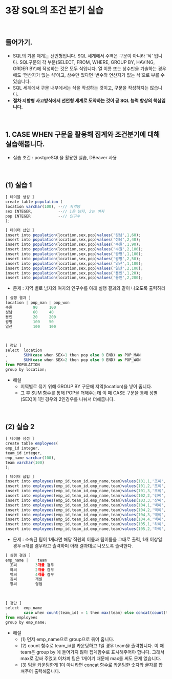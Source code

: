 # 3장 SQL의 조건 분기 실습

<br/>

## 들어가기.

- SQL의 기본 체계는 선언형입니다. SQL 세계에서 주역은 구문이 아니라 ‘식’ 입니다. SQL구문의 각 부분(SELECT, FROM, WHERE, GROUP BY, HAVING, ORDER BY)에 작성하는 것은 모두 식입니다. 열 이름 또는 상수만을 기술하는 경우에도 ‘연산자가 없는 식’이고, 상수만 있다면 ‘변수와 연산자가 없는 식’으로 부를 수 있습니다.
- SQL 세계에서 구문 내부에서는 식을 작성하는 것이고, 구문을 작성하지는 않습니다.
- **절차 지향형 사고방식에서 선언형 세계로 도약하는 것이 곧 SQL 능력 향상의 핵심입니다.**

<br/>

## 1. CASE WHEN 구문을 활용해 집계와 조건분기에 대해 실습해봅니다.

- 실습 조건 : postgreSQL을 활용한 실습, DBeaver 사용

<br/>

## (1) 실습 1

```jsx
[ 테이블 생성 ]
create table population (
location varchar(100), --// 지역명
sex INTEGER,           --// 1은 남자, 2는 여자
pop INTEGER            --// 인구수
);

[ 데이터 삽입 ]
insert into population(location,sex,pop)values('성남',1,60);
insert into population(location,sex,pop)values('성남',2,40);
insert into population(location,sex,pop)values('수원',1,90);
insert into population(location,sex,pop)values('수원',2,100);
insert into population(location,sex,pop)values('광명',1,100);
insert into population(location,sex,pop)values('광명',2,50);
insert into population(location,sex,pop)values('일산',1,100);
insert into population(location,sex,pop)values('일산',2,100);
insert into population(location,sex,pop)values('용인',1,20);
insert into population(location,sex,pop)values('용인',2,200);
```

- 문제 : 지역 별로 남자와 여자의 인구수를 아래 실행 결과와 같이 나오도록 출력하라

```jsx
[ 실행 결과 ]
location | pop_man | pop_won
수원	       90	  100
성남	       60	  40
용인	       20	  200
광명	       100	  50
일산	       100	  100
```

<br/>

```jsx
[ 정답 ]
select  location
,       SUM(case when SEX=1 then pop else 0 END) as POP_MAN
,       SUM(case when SEX=2 then pop else 0 END) as POP_WON
from POPULATION
group by location;
```

- 해설
    - 지역별로 묶기 위해 GROUP BY 구문에 지역(location)을 넣어 줍니다.
    - 그 후 SUM 함수를 통해 POP을 더해주는데 이 때 CASE 구문을 통해 성별(SEX)이 1인 경우와 2인경우를 나눠서 더해줍니다.
    
<br/>

## (2) 실습 2

```jsx
[ 테이블 생성 ]
create table employees(
emp_id integer,
team_id integer,
emp_name varchar(100),
team varchar(100)
);

[ 데이터 삽입 ]
insert into employees(emp_id,team_id,emp_name,team)values(101,1,'조씨','상품기획팀');
insert into employees(emp_id,team_id,emp_name,team)values(101,2,'조씨','개발');
insert into employees(emp_id,team_id,emp_name,team)values(101,3,'조씨','영업');
insert into employees(emp_id,team_id,emp_name,team)values(102,2,'김씨','개발');
insert into employees(emp_id,team_id,emp_name,team)values(103,3,'장씨','영업');
insert into employees(emp_id,team_id,emp_name,team)values(104,1,'백씨','상품기획');
insert into employees(emp_id,team_id,emp_name,team)values(104,2,'백씨','개발');
insert into employees(emp_id,team_id,emp_name,team)values(104,3,'백씨','영업');
insert into employees(emp_id,team_id,emp_name,team)values(104,4,'백씨','관리');
insert into employees(emp_id,team_id,emp_name,team)values(105,1,'하씨','상품기획');
insert into employees(emp_id,team_id,emp_name,team)values(105,2,'하씨','개발');
```

- 문제 : 소속된 팀이 1개라면 해당 직원의 이름과 팀이름을 그대로 출력, 1개 이상일 경우 n개를 겸무라고 출력하며 아래 결과대로 나오도록 출력한다.

```jsx
[ 실행 결과 ]
emp_name |    team
  조씨        3개를 겸무
  하씨        2개를 겸무
  백씨        4개를 겸무
  김씨        개발
  장씨        영업
```

<br/>

```jsx
[ 정답 ]
select  emp_name
,       case when count(team_id) = 1 then max(team) else concat(count(team_id),'개를 겸무') end as team
from employees
group by emp_name;
```

- 해설
    - (1) 먼저 emp_name으로 group으로 묶어 줍니다.
    - (2) count 함수로 team_id를 카운팅하고 1일 경우 team을 출력합니다. 이 때 team은 group by 에 들어가지 않아 집계함수로 표시해주어야 합니다. 그래서 max로 감싸 주었고 어차피 팀은 1개이기 때문에 max를 써도 문제 없습니다.
    - (3) 팀을 카운팅한게 1이 아니라면 concat 함수로 카운팅한 숫자와 글자를 합쳐주어 출력해줍니다.
